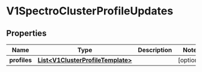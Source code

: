 # V1SpectroClusterProfileUpdates

## Properties
Name | Type | Description | Notes
------------ | ------------- | ------------- | -------------
**profiles** | [**List&lt;V1ClusterProfileTemplate&gt;**](V1ClusterProfileTemplate.md) |  |  [optional]
